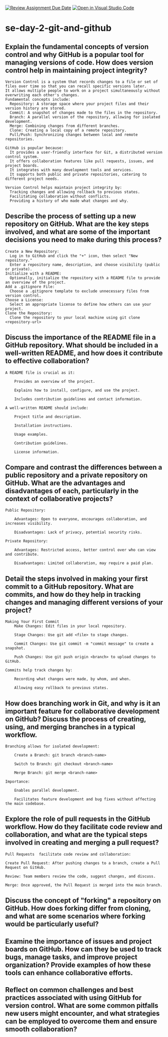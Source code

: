 [![Review Assignment Due Date](https://classroom.github.com/assets/deadline-readme-button-22041afd0340ce965d47ae6ef1cefeee28c7c493a6346c4f15d667ab976d596c.svg)](https://classroom.github.com/a/8wgCKhpZ)
[![Open in Visual Studio Code](https://classroom.github.com/assets/open-in-vscode-2e0aaae1b6195c2367325f4f02e2d04e9abb55f0b24a779b69b11b9e10269abc.svg)](https://classroom.github.com/online_ide?assignment_repo_id=18467791&assignment_repo_type=AssignmentRepo)
# se-day-2-git-and-github
## Explain the fundamental concepts of version control and why GitHub is a popular tool for managing versions of code. How does version control help in maintaining project integrity?
    Version Control is a system that records changes to a file or set of files over time so that you can recall specific versions later. 
    It allows multiple people to work on a project simultaneously without overwriting each other's changes.
    Fundamental concepts include:  
      Repository: A storage space where your project files and their version history are stored.
      Commit: A snapshot of changes made to the files in the repository.
      Branch: A parallel version of the repository, allowing for isolated development.
      Merge: Combining changes from different branches.
      Clone: Creating a local copy of a remote repository.
      Pull/Push: Synchronizing changes between local and remote repositories.

    GitHub is popular because:
      It provides a user-friendly interface for Git, a distributed version control system.
      It offers collaboration features like pull requests, issues, and project boards.
      It integrates with many development tools and services.
      It supports both public and private repositories, catering to different project needs.

    Version Control helps maintain project integrity by:
      Tracking changes and allowing rollback to previous states.
      Facilitating collaboration without conflicts.
      Providing a history of who made what changes and why.

## Describe the process of setting up a new repository on GitHub. What are the key steps involved, and what are some of the important decisions you need to make during this process?
    Create a New Repository:
      Log in to GitHub and click the "+" icon, then select "New repository."
      Enter a repository name, description, and choose visibility (public or private).
    Initialize with a README:
      Optionally, initialize the repository with a README file to provide an overview of the project.
    Add a .gitignore File:
      Choose a .gitignore template to exclude unnecessary files from version control.
    Choose a License:
      Select an appropriate license to define how others can use your project.
    Clone the Repository:
      Clone the repository to your local machine using git clone <repository-url>

## Discuss the importance of the README file in a GitHub repository. What should be included in a well-written README, and how does it contribute to effective collaboration?
    A README file is crucial as it:
    
        Provides an overview of the project.
        
        Explains how to install, configure, and use the project.
        
        Includes contribution guidelines and contact information.
    
    A well-written README should include:
        
        Project title and description.
        
        Installation instructions.
        
        Usage examples.
        
        Contribution guidelines.
    
        License information.
        
## Compare and contrast the differences between a public repository and a private repository on GitHub. What are the advantages and disadvantages of each, particularly in the context of collaborative projects?
    Public Repository:
    
        Advantages: Open to everyone, encourages collaboration, and increases visibility.
        
        Disadvantages: Lack of privacy, potential security risks.
    
    Private Repository:
    
        Advantages: Restricted access, better control over who can view and contribute.
        
        Disadvantages: Limited collaboration, may require a paid plan.
        
## Detail the steps involved in making your first commit to a GitHub repository. What are commits, and how do they help in tracking changes and managing different versions of your project?
    Making Your First Commit
        Make Changes: Edit files in your local repository.
        
        Stage Changes: Use git add <file> to stage changes.
        
        Commit Changes: Use git commit -m "commit message" to create a snapshot.
        
        Push Changes: Use git push origin <branch> to upload changes to GitHub.
    
    Commits help track changes by:
    
        Recording what changes were made, by whom, and when.
        
        Allowing easy rollback to previous states.
    
## How does branching work in Git, and why is it an important feature for collaborative development on GitHub? Discuss the process of creating, using, and merging branches in a typical workflow.
    Branching allows for isolated development:
    
        Create a Branch: git branch <branch-name>
        
        Switch to Branch: git checkout <branch-name>
        
        Merge Branch: git merge <branch-name>
    
    Importance:
    
        Enables parallel development.
        
        Facilitates feature development and bug fixes without affecting the main codebase.
    
## Explore the role of pull requests in the GitHub workflow. How do they facilitate code review and collaboration, and what are the typical steps involved in creating and merging a pull request?
    Pull Requests  facilitate code review and collaboration:
    
    Create Pull Request: After pushing changes to a branch, create a Pull Request on GitHub.
    
    Review: Team members review the code, suggest changes, and discuss.
    
    Merge: Once approved, the Pull Request is merged into the main branch.
    
## Discuss the concept of "forking" a repository on GitHub. How does forking differ from cloning, and what are some scenarios where forking would be particularly useful?

## Examine the importance of issues and project boards on GitHub. How can they be used to track bugs, manage tasks, and improve project organization? Provide examples of how these tools can enhance collaborative efforts.

## Reflect on common challenges and best practices associated with using GitHub for version control. What are some common pitfalls new users might encounter, and what strategies can be employed to overcome them and ensure smooth collaboration?
